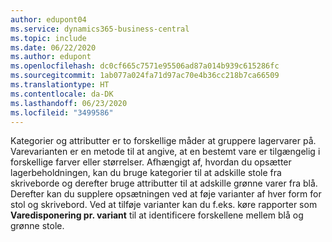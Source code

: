 ```yaml
---
author: edupont04
ms.service: dynamics365-business-central
ms.topic: include
ms.date: 06/22/2020
ms.author: edupont
ms.openlocfilehash: dc0cf665c7571e95506ad87a014b939c615286fc
ms.sourcegitcommit: 1ab077a024fa71d97ac70e4b36cc218b7ca66509
ms.translationtype: HT
ms.contentlocale: da-DK
ms.lasthandoff: 06/23/2020
ms.locfileid: "3499586"
---
```

Kategorier og attributter er to forskellige måder at gruppere lagervarer på. Varevarianten er en metode til at angive, at en bestemt vare er tilgængelig i forskellige farver eller størrelser. Afhængigt af, hvordan du opsætter lagerbeholdningen, kan du bruge kategorier til at adskille stole fra skriveborde og derefter bruge attributter til at adskille grønne varer fra blå. Derefter kan du supplere opsætningen ved at føje varianter af hver form for stol og skrivebord. Ved at tilføje varianter kan du f.eks. køre rapporter som **Varedisponering pr. variant** til at identificere forskellene mellem blå og grønne stole.
